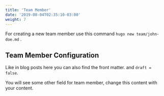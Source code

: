 ```yaml
---
title: 'Team Member'
date: '2019-08-04T02:35:10-03:00'
weight: 7
---
```


For creating a new team member use this command `hugo new team/john-doe.md` .

## Team Member Configuration

Like in blog posts here you can also find the front matter. and `draft = false`.

You will see some other field for team member, change this content with your content.
